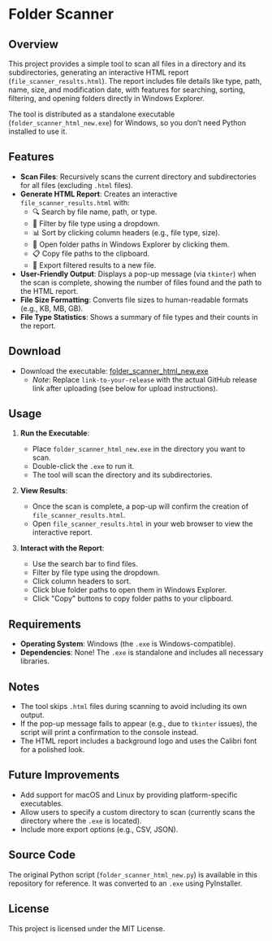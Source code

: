 # Folder Scanner

## Overview
This project provides a simple tool to scan all files in a directory and its subdirectories, generating an interactive HTML report (`file_scanner_results.html`). The report includes file details like type, path, name, size, and modification date, with features for searching, sorting, filtering, and opening folders directly in Windows Explorer.

The tool is distributed as a standalone executable (`folder_scanner_html_new.exe`) for Windows, so you don’t need Python installed to use it.

## Features
- **Scan Files**: Recursively scans the current directory and subdirectories for all files (excluding `.html` files).
- **Generate HTML Report**: Creates an interactive `file_scanner_results.html` with:
  - 🔍 Search by file name, path, or type.
  - 🎯 Filter by file type using a dropdown.
  - 📊 Sort by clicking column headers (e.g., file type, size).
  - 📁 Open folder paths in Windows Explorer by clicking them.
  - 📋 Copy file paths to the clipboard.
  - 💾 Export filtered results to a new file.
- **User-Friendly Output**: Displays a pop-up message (via `tkinter`) when the scan is complete, showing the number of files found and the path to the HTML report.
- **File Size Formatting**: Converts file sizes to human-readable formats (e.g., KB, MB, GB).
- **File Type Statistics**: Shows a summary of file types and their counts in the report.

## Download
- Download the executable: [folder_scanner_html_new.exe](link-to-your-release)
  - *Note*: Replace `link-to-your-release` with the actual GitHub release link after uploading (see below for upload instructions).

## Usage
1. **Run the Executable**:
   - Place `folder_scanner_html_new.exe` in the directory you want to scan.
   - Double-click the `.exe` to run it.
   - The tool will scan the directory and its subdirectories.

2. **View Results**:
   - Once the scan is complete, a pop-up will confirm the creation of `file_scanner_results.html`.
   - Open `file_scanner_results.html` in your web browser to view the interactive report.

3. **Interact with the Report**:
   - Use the search bar to find files.
   - Filter by file type using the dropdown.
   - Click column headers to sort.
   - Click blue folder paths to open them in Windows Explorer.
   - Click "Copy" buttons to copy folder paths to your clipboard.

## Requirements
- **Operating System**: Windows (the `.exe` is Windows-compatible).
- **Dependencies**: None! The `.exe` is standalone and includes all necessary libraries.

## Notes
- The tool skips `.html` files during scanning to avoid including its own output.
- If the pop-up message fails to appear (e.g., due to `tkinter` issues), the script will print a confirmation to the console instead.
- The HTML report includes a background logo and uses the Calibri font for a polished look.

## Future Improvements
- Add support for macOS and Linux by providing platform-specific executables.
- Allow users to specify a custom directory to scan (currently scans the directory where the `.exe` is located).
- Include more export options (e.g., CSV, JSON).

## Source Code
The original Python script (`folder_scanner_html_new.py`) is available in this repository for reference. It was converted to an `.exe` using PyInstaller.

## License
This project is licensed under the MIT License.